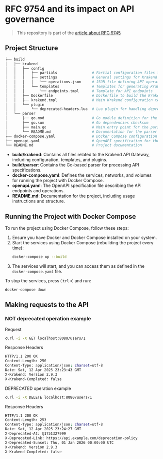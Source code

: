 # RFC  9754 and its impact on API governance

> This repository is part of the [article about RFC 9745](https://medium.com/@michelpbfortes/rfc-9754-and-its-impact-on-api-governance-d164ff87e777)

## Project Structure

```bash
├── build
│   ├── krakend
│   │   ├── config
│   │   │   ├── partials          		# Partial configuration files for Krakend
│   │   │   ├── settings          		# General settings for Krakend
│   │   │   │   └── operations.json 	# JSON file defining API operations
│   │   │   └── templates         		# Templates for generating Krakend configurations
│   │   │       └── endpoints.tmpl 		# Template for API endpoints
│   │   ├── Dockerfile            		# Dockerfile to build the Krakend service
│   │   ├── krakend.tmpl          		# Main Krakend configuration template
│   │   └── plugin
│   │       └── deprecated-headers.lua 	# Lua plugin for handling deprecated headers
│   └── parser
│       ├── go.mod                		# Go module definition for the parser
│       ├── go.sum                		# Go dependencies checksum
│       ├── main.go               		# Main entry point for the parser
│       └── README.md             		# Documentation for the parser
├── docker-compose.yaml           		# Docker Compose configuration
├── openapi.yaml                  		# OpenAPI specification for the API
└── README.md                     		# Project documentation
```

- **build/krakend**: Contains all files related to the Krakend API Gateway, including configuration, templates, and plugins.
- **build/parser**: Contains the Go-based parser for processing API specifications.
- **docker-compose.yaml**: Defines the services, networks, and volumes for running the project with Docker Compose.
- **openapi.yaml**: The OpenAPI specification file describing the API endpoints and operations.
- **README.md**: Documentation for the project, including usage instructions and structure.

## Running the Project with Docker Compose

To run the project using Docker Compose, follow these steps:

1. Ensure you have Docker and Docker Compose installed on your system.
3. Start the services using Docker Compose (rebuilding the project every time):
   ```bash
   docker-compose up --build
   ```
4. The services will start, and you can access them as defined in the `docker-compose.yaml` file.

To stop the services, press `Ctrl+C` and run:
```bash
docker-compose down
```
## Making requests to the API

### NOT deprecated operation example

Request
```bash
curl -i -X GET localhost:8080/users/1
```
Response Headers
```bash
HTTP/1.1 200 OK
Content-Length: 250
Content-Type: application/json; charset=utf-8
Date: Sat, 12 Apr 2025 23:23:43 GMT
X-Krakend: Version 2.9.3
X-Krakend-Completed: false
```

DEPRECATED operation example
```bash
curl -i -X DELETE localhost:8080/users/1
```

Response Headers
```bash
HTTP/1.1 200 OK
Content-Length: 253
Content-Type: application/json; charset=utf-8
Date: Sat, 12 Apr 2025 23:24:27 GMT
X-Deprecated-At: @1751327999
X-Deprecated-Link: https://api.example.com/deprecation-policy
X-Deprecated-Sunset: Thu, 01 Jan 2026 00:00:00 UTC
X-Krakend: Version 2.9.3
X-Krakend-Completed: false
```